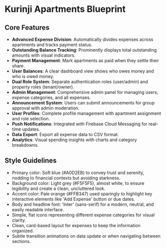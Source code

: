 # Kurinji Apartments Blueprint

## Core Features

- **Advanced Expense Division**: Automatically divides expenses across apartments and tracks payment status.
- **Outstanding Balance Tracking**: Prominently displays total outstanding amounts with visual indicators.
- **Payment Management**: Mark apartments as paid when they settle their share.
- **User Balances**: A clear dashboard view shows who owes money and who is owed money.
- **Dual Role System**: Separate authentication roles (user/admin) and property roles (tenant/owner).
- **Admin Management**: Comprehensive admin panel for managing users, expense categories, and all expenses.
- **Announcement System**: Users can submit announcements for group approval with admin moderation.
- **User Profiles**: Complete profile management with apartment assignment and role selection.
- **Push Notifications**: Integrated with Firebase Cloud Messaging for real-time updates.
- **Data Export**: Export all expense data to CSV format.
- **Analytics**: Visual spending insights with charts and category breakdowns.

## Style Guidelines

- Primary color: Soft blue (#A0D2EB) to convey trust and serenity, nodding to financial contexts but avoiding starkness.
- Background color: Light grey (#F5F5F5), almost white, to ensure legibility and create a clean, uncluttered look.
- Accent color: Pale orange (#FFB347) used sparingly to highlight key interactive elements like 'Add Expense' button or due dates.
- Body and headline font: 'Inter' (sans-serif) for a modern, neutral, and easily readable interface.
- Simple, flat icons representing different expense categories for visual clarity.
- Clean, card-based layout for expenses to keep the information organized.
- Subtle transition animations on data update or when navigating between sections.
